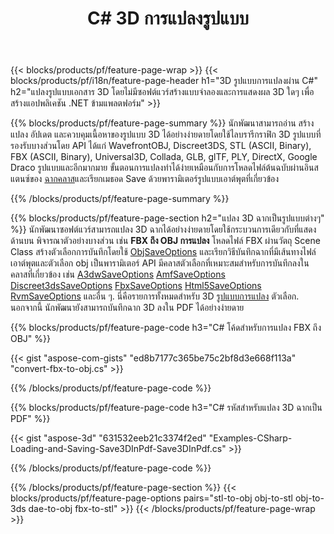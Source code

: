 ﻿---
title: C# 3D การแปลงรูปแบบ
url: /th/net/conversion/
description: แปลง 3D รูปแบบ 3ds 3mf amf ase att dae drc dxf fbx gltf jt obj ply rvm stl u3d usdz usd vrml x ด้วยโค้ด C# สองสามบรรทัดผ่านไลบรารี .NET
---
{{< blocks/products/pf/feature-page-wrap >}}
{{< blocks/products/pf/i18n/feature-page-header h1="3D รูปแบบการแปลงผ่าน C#" h2="แปลงรูปแบบเอกสาร 3D โดยไม่มีซอฟต์แวร์สร้างแบบจำลองและการแสดงผล 3D ใดๆ เพื่อสร้างแอปพลิเคชัน .NET ข้ามแพลตฟอร์ม" >}}

{{% blocks/products/pf/feature-page-summary %}}
นักพัฒนาสามารถอ่าน สร้าง แปลง อัปเดต และควบคุมเนื้อหาของรูปแบบ 3D ได้อย่างง่ายดายโดยใช้ไลบรารีกราฟิก 3D รูปแบบที่รองรับบางส่วนโดย API ได้แก่ WavefrontOBJ, Discreet3DS, STL (ASCII, Binary), FBX (ASCII, Binary), Universal3D, Collada, GLB, glTF, PLY, DirectX, Google Draco รูปแบบและอีกมากมาย ขั้นตอนการแปลงทำได้ง่ายเหมือนกับการโหลดไฟล์ต้นฉบับผ่านอินสแตนซ์ของ [ฉากคลาส](https://apireference.aspose.com/3d/net/aspose.threed/scene)และเรียกเมธอด Save ด้วยพารามิเตอร์รูปแบบเอาต์พุตที่เกี่ยวข้อง

{{% /blocks/products/pf/feature-page-summary %}}

{{% blocks/products/pf/feature-page-section h2="แปลง 3D ฉากเป็นรูปแบบต่างๆ" %}}
นักพัฒนาซอฟต์แวร์สามารถแปลง 3D ฉากได้อย่างง่ายดายโดยใช้กระบวนการเดียวกับที่แสดงด้านบน พิจารณาตัวอย่างบางส่วน เช่น **FBX ถึง OBJ การแปลง** โหลดไฟล์ FBX ผ่านวัตถุ Scene Class สร้างตัวเลือกการบันทึกโดยใช้ [ObjSaveOptions](https://apireference.aspose.com/3d/net/aspose.threed.formats/objsaveoptions) และเรียกวิธีบันทึกฉากที่มีเส้นทางไฟล์เอาต์พุตและตัวเลือก obj เป็นพารามิเตอร์ API มีคลาสตัวเลือกที่เหมาะสมสำหรับการบันทึกลงในคลาสที่เกี่ยวข้อง เช่น [A3dwSaveOptions](https://apireference.aspose.com/3d/net/aspose.threed.formats/a3dwsaveoptions) [AmfSaveOptions](https://apireference.aspose.com/3d/net/aspose.threed.formats/amfsaveoptions) [Discreet3dsSaveOptions](https://apireference.aspose.com/3d/net/aspose.threed.formats/discreet3dssaveoptions) [FbxSaveOptions](https://apireference.aspose.com/3d/net/aspose.threed.formats/fbxsaveoptions) [Html5SaveOptions](https://apireference.aspose.com/3d/net/aspose.threed.formats/html5saveoptions) [RvmSaveOptions](https://apireference.aspose.com/3d/net/aspose.threed.formats/rvmsaveoptions) และอื่น ๆ. นี่คือรายการทั้งหมดสำหรับ 3D [รูปแบบการแปลง](https://apireference.aspose.com/3d/net/aspose.threed.formats) ตัวเลือก. นอกจากนี้ นักพัฒนายังสามารถบันทึกฉาก 3D ลงใน PDF ได้อย่างง่ายดาย

{{% blocks/products/pf/feature-page-code h3="C# โค้ดสำหรับการแปลง FBX ถึง OBJ" %}}

{{< gist "aspose-com-gists" "ed8b7177c365be75c2bf8d3e668f113a" "convert-fbx-to-obj.cs" >}}

{{% /blocks/products/pf/feature-page-code %}}

{{% blocks/products/pf/feature-page-code h3="C# รหัสสำหรับแปลง 3D ฉากเป็น PDF" %}}

{{< gist "aspose-3d" "631532eeb21c3374f2ed" "Examples-CSharp-Loading-and-Saving-Save3DInPdf-Save3DInPdf.cs" >}}

{{% /blocks/products/pf/feature-page-code %}}


{{% /blocks/products/pf/feature-page-section %}}
{{< blocks/products/pf/feature-page-options pairs="stl-to-obj obj-to-stl obj-to-3ds dae-to-obj fbx-to-stl" >}}
{{< /blocks/products/pf/feature-page-wrap >}}
